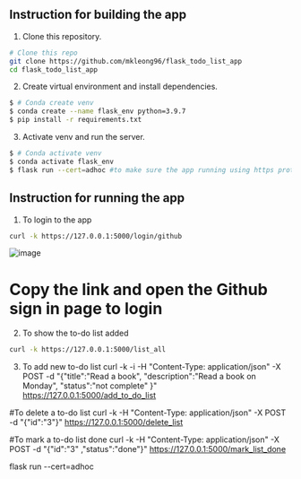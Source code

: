 ## Instruction for building the app
1. Clone this repository.
```bash
# Clone this repo
git clone https://github.com/mkleong96/flask_todo_list_app
cd flask_todo_list_app
```

2. Create virtual environment and install dependencies.
```bash
$ # Conda create venv
$ conda create --name flask_env python=3.9.7
$ pip install -r requirements.txt
```

3. Activate venv and run the server.
```bash
$ # Conda activate venv
$ conda activate flask_env
$ flask run --cert=adhoc #to make sure the app running using https protocol
```

## Instruction for running the app
1. To login to the app
```bash
curl -k https://127.0.0.1:5000/login/github
```
![image](https://user-images.githubusercontent.com/81457132/184542033-927b39bc-7c48-40e6-b74f-7988e744925a.png)
# Copy the link and open the Github sign in page to login


2. To show the to-do list added
```bash
curl -k https://127.0.0.1:5000/list_all
```

3. To add new to-do list
curl -k -i -H "Content-Type: application/json" -X POST -d "{\"title\":\"Read a book\", \"description\":\"Read a book on Monday\", \"status\":\"not complete\"  }" https://127.0.0.1:5000/add_to_do_list

#To delete a to-do list
curl -k -H "Content-Type: application/json" -X POST -d "{\"id\":\"3\"}" https://127.0.0.1:5000/delete_list

#To mark a to-do list done
curl -k -H "Content-Type: application/json" -X POST -d "{\"id\":\"3\" ,\"status\":\"done\"}" https://127.0.0.1:5000/mark_list_done

flask run --cert=adhoc
